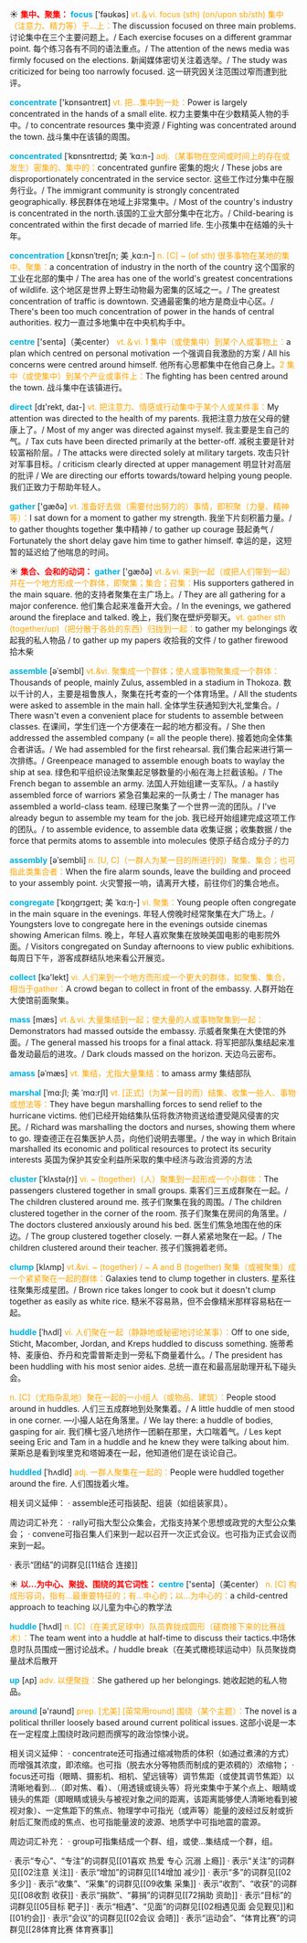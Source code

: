 ☀ <font color="red">**集中、聚集：**</font>
<font color="sky blue">**focus**</font> ['fəʊkəs] 
<font color="orange">vt.＆vi. focus (sth) (on/upon sb/sth) 集中（注意力、精力等）于…上：</font>The discussion focused on three main problems. 讨论集中在三个主要问题上。/ Each exercise focuses on a different grammar point. 每个练习各有不同的语法重点。/ The attention of the news media was firmly focused on the elections. 新闻媒体密切关注着选举。/ The study was criticized for being too narrowly focused. 这一研究因关注范围过窄而遭到批评。

<font color="sky blue">**concentrate**</font> ['kɒnsəntreɪt] 
<font color="orange">vt. 把…集中到一处：</font>Power is largely concentrated in the hands of a small elite. 权力主要集中在少数精英人物的手中。/ to concentrate resources 集中资源 / Fighting was concentrated around the town. 战斗集中在该镇的周围。
           
<font color="sky blue">**concentrated**</font> [ˈkɒnsntreɪtɪd; 美 ˈkɑ:n-]
<font color="orange">adj.（某事物在空间或时间上的存在或发生）密集的、集中的：</font>concentrated gunfire 密集的炮火 / These jobs are disproportionately concentrated in the service sector. 这些工作过分集中在服务行业。/ The immigrant community is strongly concentrated geographically. 移民群体在地域上非常集中。/ Most of the country's industry is concentrated in the north.该国的工业大部分集中在北方。/ Child-bearing is concentrated within the first decade of married life. 生小孩集中在结婚的头十年。
           
<font color="sky blue">**concentration**</font> [ˌkɒnsnˈtreɪʃn; 美 ˌkɑ:n-]
<font color="orange">n. [C] ~ (of sth) 很多事物在某地的集中、聚集：</font>a concentration of industry in the north of the country 这个国家的工业在北部的集中 / The area has one of the world's greatest concentrations of wildlife. 这个地区是世界上野生动物最为密集的区域之一。/ The greatest concentration of traffic is downtown. 交通最密集的地方是商业中心区。/ There's been too much concentration of power in the hands of central authorities. 权力一直过多地集中在中央机构手中。
 
<font color="sky blue">**centre**</font> ['sentə]（美center）
<font color="orange">vt.＆vi. 1 集中（或使集中）到某个人或事物上：</font>a plan which centred on personal motivation 一个强调自我激励的方案 / All his concerns were centred around himself. 他所有心思都集中在他自己身上。<font color="orange">2 集中（或使集中）到某个产业或事件上：</font>The fighting has been centred around the town. 战斗集中在该镇进行。

<font color="sky blue">**direct**</font> [dɪ'rekt, daɪ-] 
<font color="orange">vt. 把注意力、情感或行动集中于某个人或某件事：</font>My attention was directed to the health of my parents. 我把注意力放在父母的健康上了。/ Most of my anger was directed against myself. 我主要是生自己的气。/ Tax cuts have been directed primarily at the better-off. 减税主要是针对较富裕阶层。/ The attacks were directed solely at military targets. 攻击只针对军事目标。/ criticism clearly directed at upper management 明显针对高层的批评 / We are directing our efforts towards/toward helping young people. 我们正致力于帮助年轻人。

<font color="sky blue">**gather**</font> ['ɡæðə] 
<font color="orange">vt. 准备好去做（需要付出努力的）事情，即积聚（力量、精神等）：</font>I sat down for a moment to gather my strength. 我坐下片刻积蓄力量。/ to gather thoughts together 集中精神 / to gather up courage 鼓起勇气 / Fortunately the short delay gave him time to gather himself. 幸运的是，这短暂的延迟给了他喘息的时间。

☀ <font color="red">**集合、会和的动词：**</font>
<font color="sky blue">**gather**</font> ['ɡæðə] 
<font color="orange">vt.＆vi. 来到一起（或把人们带到一起）并在一个地方形成一个群体，即聚集；集合；召集：</font>His supporters gathered in the main square. 他的支持者聚集在主广场上。/ They are all gathering for a major conference. 他们集合起来准备开大会。/ In the evenings, we gathered around the fireplace and talked. 晚上，我们聚在壁炉旁聊天。<font color="orange">vt. gather sth (together/up)（把分散于各处的东西）归拢到一起：</font>to gather my belongings 收起我的私人物品 / to gather up my papers 收拾我的文件 / to gather firewood 拾木柴 
           
<font color="sky blue">**assemble**</font> [əˈsembl]
<font color="orange">vt.&vi. 聚集成一个群体；使人或事物聚集成一个群体：</font>Thousands of people, mainly Zulus, assembled in a stadium in Thokoza. 数以千计的人，主要是祖鲁族人，聚集在托考查的一个体育场里。/ All the students were asked to assemble in the main hall. 全体学生获通知到大礼堂集合。/ There wasn't even a convenient place for students to assemble between classes. 在课间，学生们连一个方便凑在一起的地方都没有。/ She then addressed the assembled company (= all the people there). 接着她向全体集合者讲话。/ We had assembled for the first rehearsal. 我们集合起来进行第一次排练。/ Greenpeace managed to assemble enough boats to waylay the ship at sea. 绿色和平组织设法聚集起足够数量的小船在海上拦截该船。/ The French began to assemble an army. 法国人开始组建一支军队。/ a hastily assembled force of warriors 紧急召集起来的一队勇士 / The manager has assembled a world-class team. 经理已聚集了一个世界一流的团队。/ I've already begun to assemble my team for the job. 我已经开始组建完成这项工作的团队。/ to assemble evidence, to assemble data 收集证据；收集数据 / the force that permits atoms to assemble into molecules 使原子结合成分子的力
           
<font color="sky blue">**assembly**</font> [əˈsembli]
<font color="orange">n. [U, C]（一群人为某一目的所进行的）聚集、集合；也可指此类集合者：</font>When the fire alarm sounds, leave the building and proceed to your assembly point. 火灾警报一响，请离开大楼，前往你们的集合地点。

<font color="sky blue">**congregate**</font> [ˈkɒŋgrɪgeɪt; 美 ˈkɑ:ŋ-]
<font color="orange">vi. 聚集：</font>Young people often congregate in the main square in the evenings. 年轻人傍晚时经常聚集在大广场上。/ Youngsters love to congregate here in the evenings outside cinemas showing American films. 晚上，年轻人喜欢聚集在放映美国电影的电影院外面。/ Visitors congregated on Sunday afternoons to view public exhibitions. 每周日下午，游客成群结队地来看公开展览。

<font color="sky blue">**collect**</font> [kə'lekt] 
<font color="orange">vi. 人们来到一个地方而形成一个更大的群体，如聚集、集合，相当于gather：</font>A crowd began to collect in front of the embassy. 人群开始在大使馆前面聚集。

<font color="sky blue">**mass**</font> [mæs] 
<font color="orange">vt.＆vi. 大量集结到一起；使大量的人或事物聚集到一起：</font>Demonstrators had massed outside the embassy. 示威者聚集在大使馆的外面。/ The general massed his troops for a final attack. 将军把部队集结起来准备发动最后的进攻。/ Dark clouds massed on the horizon. 天边乌云密布。
           
<font color="sky blue">**amass**</font> [əˈmæs]
<font color="orange">vt. 集结，尤指大量集结：</font>to amass army 集结部队
  
<font color="sky blue">**marshal**</font> [ˈmɑ:ʃl; 美 ˈmɑ:rʃl]
<font color="orange">vt. [正式]（为某一目的而）结集、收集一些人、事物或想法等：</font>They have begun marshalling forces to send relief to the hurricane victims. 他们已经开始结集队伍将救济物资送给遭受飓风侵害的灾民。/ Richard was marshalling the doctors and nurses, showing them where to go. 理查德正在召集医护人员，向他们说明去哪里。/ the way in which Britain marshalled its economic and political resources to protect its security interests 英国为保护其安全利益所采取的集中经济与政治资源的方法
      
<font color="sky blue">**cluster**</font> [ˈklʌstə(r)]
<font color="orange">vi. ~ (together)（人）聚集到一起形成一个小群体：</font>The passengers clustered together in small groups. 乘客们三五成群聚在一起。/ The children clustered around me. 孩子们聚集在我的周围。/ The children clustered together in the corner of the room. 孩子们聚集在房间的角落里。/ The doctors clustered anxiously around his bed. 医生们焦急地围在他的床边。/ The group clustered together closely. 一群人紧紧地聚在一起。/ The children clustered around their teacher. 孩子们簇拥着老师。
           
<font color="sky blue">**clump**</font> [klʌmp]
<font color="orange">vt.&vi. ~ (together) / ~ A and B (together) 聚集（或被聚集）成一个紧紧聚在一起的群体：</font>Galaxies tend to clump together in clusters. 星系往往聚集形成星团。/ Brown rice takes longer to cook but it doesn't clump together as easily as white rice. 糙米不容易熟，但不会像精米那样容易粘在一起。

<font color="sky blue">**huddle**</font> [ˈhʌdl]
<font color="orange">vi. 人们聚在一起（静静地或秘密地讨论某事）：</font>Off to one side, Sticht, Macomber, Jordan, and Kreps huddled to discuss something. 施蒂希特、麦康伯、乔丹和克雷普斯走到一旁私下商量着什么。/ The president has been huddling with his most senior aides. 总统一直在和最高层助理开私下碰头会。

<font color="orange">n. [C]（尤指杂乱地）聚在一起的一小组人（或物品、建筑）：</font>People stood around in huddles. 人们三五成群地到处聚集着。/ A little huddle of men stood in one corner. —小撮人站在角落里。/ We lay there: a huddle of bodies, gasping for air. 我们横七竖八地挤作一团躺在那里，大口喘着气。/ Les kept seeing Eric and Tam in a huddle and he knew they were talking about him. 莱斯总是看到埃里克和塔姆凑在一起，他知道他们是在谈论自己。

<font color="sky blue">**huddled**</font> [ˈhʌdld]
<font color="orange">adj. 一群人聚集在一起的：</font>People were huddled together around the fire. 人们围拢着火堆。

相关词义延伸：
· assemble还可指装配、组装（如组装家具）。

周边词汇补充：
· rally可指大型公众集会，尤指支持某个思想或政党的大型公众集会；
· convene可指召集人们来到一起以召开一次正式会议。也可指为正式会议而来到一起。

· 表示“团结”的词群见[[11结合 连接]]

☀ <font color="red">**以…为中心、聚拢、围绕的其它词性：**</font>
<font color="sky blue">**centre**</font> ['sentə]（美center）
<font color="orange">n. [C] 构成形容词，指有…最重要特征的；有…中心的；以…为中心的：</font>a child-centred approach to teaching 以儿童为中心的教学法
      
<font color="sky blue">**huddle**</font> [ˈhʌdl]
<font color="orange">n. [C]（在美式足球中）队员靠拢成圆形（磋商接下来的比赛战术）：</font>The team went into a huddle at half-time to discuss their tactics.中场休息时队员围成一圈讨论战术。/ huddle break（在美式橄榄球运动中）队员聚拢商量战术后散开
 
<font color="sky blue">**up**</font> [ʌp] 
<font color="orange">adv. 以便聚拢：</font>She gathered up her belongings. 她收起她的私人物品。

<font color="sky blue">**around**</font> [ə'raʊnd] 
<font color="orange">prep. [尤美] [英常用round] 围绕（某个主题）：</font>The novel is a political thriller loosely based around current political issues. 这部小说是一本在一定程度上围绕时政问题而撰写的政治惊悚小说。

相关词义延伸：
· concentrate还可指通过缩减物质的体积（如通过煮沸的方式）而增强其浓度，即浓缩。也可指（脱去水分等物质而制成的更浓稠的）浓缩物；
· focus还可指（眼睛、摄影机、相机、望远镜等）调节焦距（或使其调节焦距）以清晰地看到…（即对焦、看）、（用透镜或镜头等）将光束集中于某个点上、眼睛或镜头的焦距（即眼睛或镜头与被视对象之间的距离，该距离能够使人清晰地看到被视对象）、一定焦距下的焦点、物理学中可指光（或声等）能量的波经过反射或折射后汇聚而成的焦点、也可指能量波的波源、地质学中可指地震的震源。

周边词汇补充：
· group可指集结成一个群、组，或使…集结成一个群，组。

· 表示“专心”、“专注”的词群见[[01喜欢 热爱 专心 沉溺 上瘾]]
· 表示“关注”的词群见[[02注意 关注]]
· 表示“增加”的词群见[[14增加 减少]]
· 表示“多”的词群见[[02多少]]
· 表示“收集”、“采集”的词群见[[09收集 采集]]
· 表示“收割”、“收获”的词群见[[08收割 收获]]
· 表示“捐款”、“募捐”的词群见[[72捐助 资助]]
· 表示“目标”的词群见[[05目标 靶子]]
· 表示“相遇”、“见面”的词群见[[02相遇见面 会见觐见]]和[[01约会]]
· 表示“会议”的词群见[[02会议 会晤]]
· 表示“运动会”、“体育比赛”的词群见[[28体育比赛 体育赛事]]
